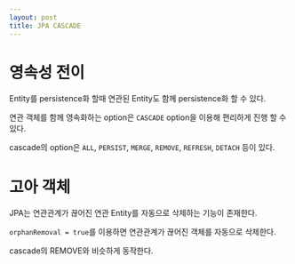 ```yaml
---
layout: post
title: JPA CASCADE
---
```


# 영속성 전이

Entity를 persistence화 할때 연관된 Entity도 함께 persistence화 할 수 있다.

연관 객체를 함께 영속화하는 option은 `CASCADE` option을 이용해 편리하게 진행 할 수 있다.

cascade의 option은 `ALL`, `PERSIST`, `MERGE`, `REMOVE`, `REFRESH`, `DETACH` 등이 있다.

# 고아 객체

JPA는 연관관계가 끊어진 연관 Entity를 자동으로 삭제하는 기능이 존재한다.

`orphanRemoval = true`를 이용하면 연관관계가 끊어진 객체를 자동으로 삭제한다.

cascade의 REMOVE와 비슷하게 동작한다. 